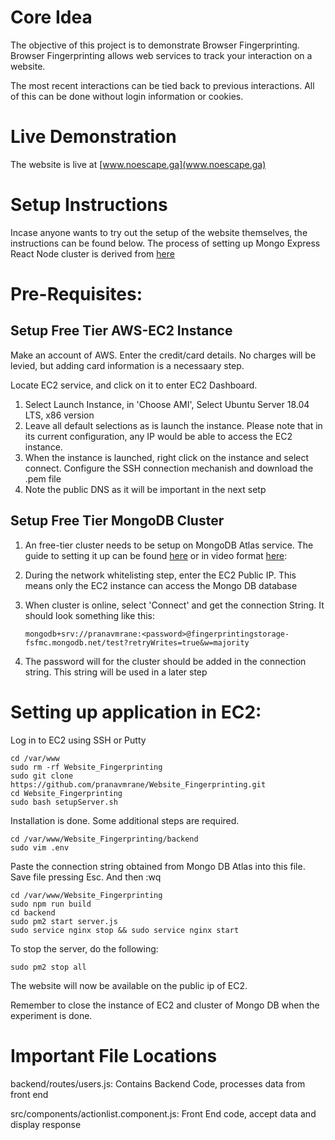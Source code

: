 # Core Idea

The objective of this project is to demonstrate Browser Fingerprinting. Browser Fingerprinting allows web services to track your interaction on a website.

The most recent interactions can be tied back to previous interactions. All of this can be done without login information or cookies.

# Live Demonstration

The website is live at [www.noescape.ga](www.noescape.ga)

# Setup Instructions

Incase anyone wants to try out the setup of the website themselves, the instructions can be found below. The process of setting up Mongo Express React Node cluster is derived from [here](https://medium.com/@rksmith369/how-to-deploy-mern-stack-app-on-aws-ec2-with-ssl-nginx-the-right-way-e76c1a8cd6c6)

# Pre-Requisites:

## Setup Free Tier AWS-EC2 Instance

Make an account of AWS. Enter the credit/card details. No charges will be levied, but adding card information is a necessaary step.

Locate EC2 service, and click on it to enter EC2 Dashboard.

1. Select Launch Instance, in 'Choose AMI', Select Ubuntu Server 18.04 LTS, x86 version
2. Leave all default selections as is launch the instance. Please note that in its current configuration, any IP would be able to access the EC2 instance.
3. When the instance is launched, right click on the instance and select connect. Configure the SSH connection mechanish and download the .pem file
4. Note the public DNS as it will be important in the next setp

## Setup Free Tier MongoDB Cluster

1. An free-tier cluster needs to be setup on MongoDB Atlas service. The guide to setting it up can be found [here](https://docs.atlas.mongodb.com/getting-started/) or in video format [here](https://www.youtube.com/watch?v=rPqRyYJmx2g):

2. During the network whitelisting step, enter the EC2 Public IP. This means only the EC2 instance can access the Mongo DB database

3. When cluster is online, select 'Connect' and get the connection String. It should look something like this:

   ```
   mongodb+srv://pranavmrane:<password>@fingerprintingstorage-fsfmc.mongodb.net/test?retryWrites=true&w=majority
   ```

4. The password will for the cluster should be added in the connection string. This string will be used in a later step

# Setting up application in EC2:

Log in to EC2 using SSH or Putty

```
cd /var/www
sudo rm -rf Website_Fingerprinting
sudo git clone https://github.com/pranavmrane/Website_Fingerprinting.git
cd Website_Fingerprinting
sudo bash setupServer.sh
```

Installation is done. Some additional steps are required.

```
cd /var/www/Website_Fingerprinting/backend
sudo vim .env
```

Paste the connection string obtained from Mongo DB Atlas into this file. Save file pressing Esc. And then :wq

```
cd /var/www/Website_Fingerprinting
sudo npm run build
cd backend
sudo pm2 start server.js
sudo service nginx stop && sudo service nginx start
```

To stop the server, do the following:

```
sudo pm2 stop all
```

The website will now be available on the public ip of EC2.

Remember to close the instance of EC2 and cluster of Mongo DB when the experiment is done.

# Important File Locations

backend/routes/users.js: Contains Backend Code, processes data from front end

src/components/actionlist.component.js: Front End code, accept data and display response

